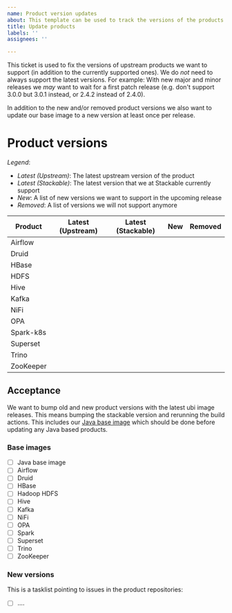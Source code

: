 ```yaml
---
name: Product version updates
about: This template can be used to track the versions of the products we want to release
title: Update products
labels: ''
assignees: ''

---
```


This ticket is used to fix the versions of upstream products we want to support (in addition to the currently supported ones).
We do _not_ need to always support the latest versions.
For example: With new major and minor releases we _may_ want to wait for a first patch release (e.g. don't support 3.0.0 but 3.0.1 instead, or 2.4.2 instead of 2.4.0).

In addition to the new and/or removed product versions we also want to update our base image to a new version at least once per release.

# Product versions

_Legend_:
* _Latest (Upstream)_: The latest upstream version of the product
* _Latest (Stackable)_: The latest version that we at Stackable currently support
* _New_: A list of new versions we want to support in the upcoming release
* _Removed_: A list of versions we will not support anymore

| Product   | Latest (Upstream) | Latest (Stackable) | New | Removed |
|-----------|-------------------|--------------------|-----|---------|
| Airflow   | | | | |
| Druid     | | | | |
| HBase     | | | | |
| HDFS      | | | | |
| Hive      | | | | |
| Kafka     | | | | |
| NiFi      | | | | |
| OPA       | | | | |
| Spark-k8s | | | | |
| Superset  | | | | |
| Trino     | | | | |
| ZooKeeper | | | | |

## Acceptance 

We want to bump old and new product versions with the latest ubi image releases. This means bumping the stackable version and rerunning the build actions. This includes our [Java base image](https://github.com/stackabletech/docker-images/tree/main/java-base) which should be done before updating any Java based products.

### Base images

- [ ] Java base image
- [ ] Airflow
- [ ] Druid
- [ ] HBase
- [ ] Hadoop HDFS
- [ ] Hive
- [ ] Kafka
- [ ] NiFi
- [ ] OPA
- [ ] Spark
- [ ] Superset
- [ ] Trino
- [ ] ZooKeeper

### New versions

This is a tasklist pointing to issues in the product repositories:

- [ ] ....

